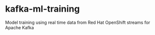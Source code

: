 # kafka-ml-training
Model training using real time data from Red Hat OpenShift streams for Apache Kafka
